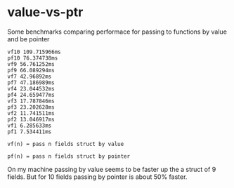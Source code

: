 # value-vs-ptr
Some benchmarks comparing performace for passing to functions by value and be pointer

```
vf10 109.715966ms
pf10 76.374738ms
vf9 56.761252ms
pf9 66.089294ms
vf7 42.96892ms
pf7 47.186989ms
vf4 23.044532ms
pf4 24.659477ms
vf3 17.787846ms
pf3 23.202628ms
vf2 11.741511ms
pf2 13.046917ms
vf1 6.285633ms
pf1 7.534411ms
```

```
vf(n) = pass n fields struct by value
```
```
pf(n) = pass n fields struct by pointer 
```

On my machine passing by value seems to be faster up the a struct of 9 fields. But for 10 fields passing by pointer is about 50% faster.
